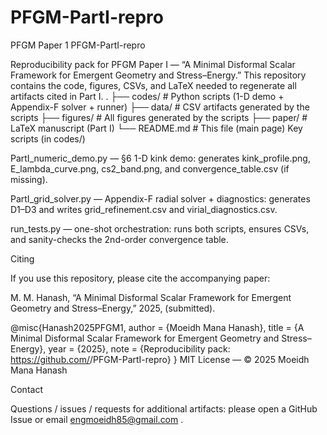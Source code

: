 # PFGM-PartI-repro
PFGM Paper 1
PFGM-PartI-repro

Reproducibility pack for PFGM Paper I — “A Minimal Disformal Scalar Framework for Emergent Geometry and Stress–Energy.”
This repository contains the code, figures, CSVs, and LaTeX needed to regenerate all artifacts cited in Part I.
.
├── codes/               # Python scripts (1-D demo + Appendix-F solver + runner)
├── data/                # CSV artifacts generated by the scripts
├── figures/             # All figures generated by the scripts
├── paper/               # LaTeX manuscript (Part I)
└── README.md            # This file (main page)
Key scripts (in codes/)

PartI_numeric_demo.py — §6 1-D kink demo:
generates kink_profile.png, E_lambda_curve.png, cs2_band.png, and convergence_table.csv (if missing).

PartI_grid_solver.py — Appendix-F radial solver + diagnostics:
generates D1–D3 and writes grid_refinement.csv and virial_diagnostics.csv.

run_tests.py — one-shot orchestration: runs both scripts, ensures CSVs, and sanity-checks the 2nd-order convergence table.

Citing

If you use this repository, please cite the accompanying paper:

M. M. Hanash, “A Minimal Disformal Scalar Framework for Emergent Geometry and Stress–Energy,” 2025, (submitted).

@misc{Hanash2025PFGM1,
  author  = {Moeidh Mana Hanash},
  title   = {A Minimal Disformal Scalar Framework for Emergent Geometry and Stress–Energy},
  year    = {2025},
  note    = {Reproducibility pack: https://github.com/<yourname>/PFGM-PartI-repro}
}
MIT License — © 2025 Moeidh Mana Hanash

Contact

Questions / issues / requests for additional artifacts: please open a GitHub Issue or email engmoeidh85@gmail.com
.

